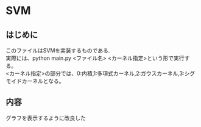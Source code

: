 # SVM

## はじめに
このファイルはSVMを実装するものである.  
実際には、python main.py <ファイル名> <カーネル指定>という形で実行する。  
<カーネル指定>の部分では、0:内積,1:多項式カーネル,2:ガウスカーネル,3:シグモイドカーネルとなる。

## 内容
グラフを表示するように改良した
